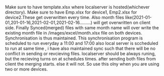 Make sure to have template.xlsx where localserver is hosted(whichever directory).
Make sure to have Emp.xlsx for device1, Emp2.xlsx for device2.These get overwritten every time.
Also month files like(2021-01-01,201-01-16,2021-02-01,2021-02-16.........) will get overwritten on client side.
Finally Synced(merged) files with same month name will over write the existing month file in /images/excel/month.xlsx file on both devices.
Synchronisation is thus maintained.
This synchronisation program is scheduled to run everyday a 11:00 and 17:00 also local server is sccheduled to run at same time , 
i have also maintained sync such that there will be no conflict in sending or revcieving files.
localserver should be always runing, but the recieving turns on at schedules times.
after sending both files from client the merging starts. else it will not.
So use this olny when you are using two or more devices.
